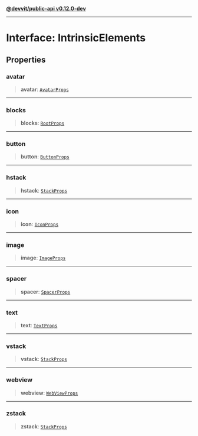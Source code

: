 [**@devvit/public-api v0.12.0-dev**](../../../../../../README.md)

---

# Interface: IntrinsicElements

## Properties

<a id="avatar"></a>

### avatar

> **avatar**: [`AvatarProps`](../type-aliases/AvatarProps.md)

---

<a id="blocks"></a>

### blocks

> **blocks**: [`RootProps`](../type-aliases/RootProps.md)

---

<a id="button"></a>

### button

> **button**: [`ButtonProps`](../type-aliases/ButtonProps.md)

---

<a id="hstack"></a>

### hstack

> **hstack**: [`StackProps`](../type-aliases/StackProps.md)

---

<a id="icon"></a>

### icon

> **icon**: [`IconProps`](../type-aliases/IconProps.md)

---

<a id="image"></a>

### image

> **image**: [`ImageProps`](../type-aliases/ImageProps.md)

---

<a id="spacer"></a>

### spacer

> **spacer**: [`SpacerProps`](../type-aliases/SpacerProps.md)

---

<a id="text"></a>

### text

> **text**: [`TextProps`](../type-aliases/TextProps.md)

---

<a id="vstack"></a>

### vstack

> **vstack**: [`StackProps`](../type-aliases/StackProps.md)

---

<a id="webview"></a>

### webview

> **webview**: [`WebViewProps`](../type-aliases/WebViewProps.md)

---

<a id="zstack"></a>

### zstack

> **zstack**: [`StackProps`](../type-aliases/StackProps.md)
